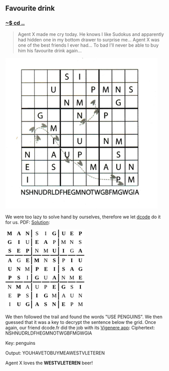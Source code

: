 ## Favourite drink

### [~$ cd ..](../)

>Agent X made me cry today. He knows I like Sudokus and apparently had hidden
>one in my bottom drawer to surprise me...
>Agent X was one of the best friends I ever had... To bad I'll never be able
>to buy him his favourite drink again...

![sudoku](sudoku.png)

We were too lazy to solve hand by ourselves, therefore we let [dcode](https://www.dcode.fr/wordoku-solver) do it for us.
PDF: [Solution](solution.pdf):

![solution_png](solution.png)

We then followed the trail and found the words "USE PENGUINS". We then guessed that it was a key to decrypt the sentence below the grid.
Once again, our friend dcode.fr did the job with its [Vigenere app](https://www.dcode.fr/vigenere-cipher):
Ciphertext: NSHNUDRLDFHEGMNOTWGBFMGWGIA

Key: penguins

Output: YOUHAVETOBUYMEAWESTVLETEREN

Agent X loves the **WESTVLETEREN** beer!

